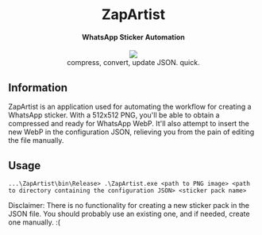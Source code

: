 <h1 align="center">ZapArtist</h1>
<h4 align="center">WhatsApp Sticker Automation</h4>
<div align="center">
	<a href="https://github.com/davicr/ZapArtist/blob/master/LICENSE">
		<img src="https://img.shields.io/github/license/davicr/ZapArtist.svg"/>
	</a>
</div>
<div align="center">
	compress, convert, update JSON. quick.
</div>

## Information
ZapArtist is an application used for automating the workflow for creating a WhatsApp sticker. With a 512x512 PNG, you'll be able to obtain a
compressed and ready for WhatsApp WebP. It'll also attempt to insert the new WebP in the configuration JSON, relieving you from the pain of editing
the file manually.

## Usage
```
...\ZapArtist\bin\Release> .\ZapArtist.exe <path to PNG image> <path to directory containing the configuration JSON> <sticker pack name>
``` 

Disclaimer: There is no functionality for creating a new sticker pack in the JSON file. You should probably use an existing one, and if needed,
create one manually. :(
